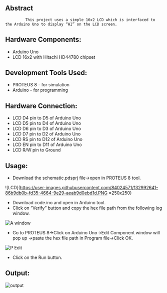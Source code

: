 ## Abstract

             This project uses a simple 16x2 LCD which is interfaced to the Arduino Uno to display “HI” on the LCD screen.

## Hardware Components:

 - Arduino Uno
 - LCD 16x2 with Hitachi HD44780 chipset

## Development Tools Used:

 - PROTEUS 8 - for simulation
 - Arduino - for programming

## Hardware Connection:

 - LCD D4 pin to D5 of Arduino Uno
 - LCD D5 pin to D4 of Arduino Uno
 - LCD D6 pin to D3 of Arduino Uno
 - LCD D7 pin to D2 of Arduino Uno
 - LCD RS pin to D12 of Arduino Uno
 - LCD EN pin to D11 of Arduino Uno
 - LCD R/W pin to Ground

## Usage:

- Download the schematic.pdsprj file->open in PROTEUS 8 tool.

![LCD](https://user-images.githubusercontent.com/84024571/132992641-86b9db0b-fd35-4664-9e29-aeab9d0ebd1d.PNG =250x250)

- Download code.ino and open in Arduino tool.
- Click on “Verify” button and copy the hex file path from the following log window.

![A window ](https://user-images.githubusercontent.com/84024571/132992915-45f3b0bf-37e7-4e0c-bc12-97f35ae2aa9b.PNG)

- Go to PROTEUS 8->Click on Arduino Uno->Edit Component window will pop up ->paste the hex file path in Program file->Click OK.

![P Edit](https://user-images.githubusercontent.com/84024571/132992989-2161269d-0baf-4f56-9f3c-890b1d71bbe5.PNG)


- Click on the Run button.


## Output:

![output](https://user-images.githubusercontent.com/84024571/132993214-7ee41a31-3256-455c-ac43-4fb70d96169f.PNG)







